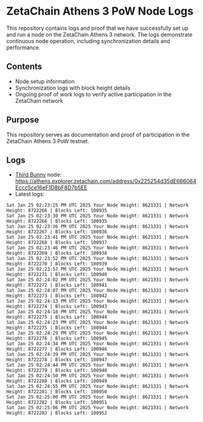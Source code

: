 # ZetaChain Athens 3 PoW Node Logs
This repository contains logs and proof that we have successfully set up and run a node on the ZetaChain Athens 3 network. The logs demonstrate continuous node operation, including synchronization details and performance.

## Contents
- Node setup information
- Synchronization logs with block height details
- Ongoing proof of work logs to verify active participation in the ZetaChain network

## Purpose
This repository serves as documentation and proof of participation in the ZetaChain Athens 3 PoW testnet.

## Logs

- [Third Bunny](https://thirdbunny.xyz/) node: https://athens.explorer.zetachain.com/address/0x225254d35dE666064Eccc5ce16eF1D8bF8D7b5EE
- Latest logs:
```
Sat Jan 25 02:23:25 PM UTC 2025 Your Node Height: 8621331 | Network Height: 8722266 | Blocks Left: 100935
Sat Jan 25 02:23:30 PM UTC 2025 Your Node Height: 8621331 | Network Height: 8722266 | Blocks Left: 100935
Sat Jan 25 02:23:36 PM UTC 2025 Your Node Height: 8621331 | Network Height: 8722267 | Blocks Left: 100936
Sat Jan 25 02:23:41 PM UTC 2025 Your Node Height: 8621331 | Network Height: 8722268 | Blocks Left: 100937
Sat Jan 25 02:23:46 PM UTC 2025 Your Node Height: 8621331 | Network Height: 8722269 | Blocks Left: 100938
Sat Jan 25 02:23:52 PM UTC 2025 Your Node Height: 8621331 | Network Height: 8722270 | Blocks Left: 100939
Sat Jan 25 02:23:57 PM UTC 2025 Your Node Height: 8621331 | Network Height: 8722271 | Blocks Left: 100940
Sat Jan 25 02:24:02 PM UTC 2025 Your Node Height: 8621331 | Network Height: 8722272 | Blocks Left: 100941
Sat Jan 25 02:24:07 PM UTC 2025 Your Node Height: 8621331 | Network Height: 8722273 | Blocks Left: 100942
Sat Jan 25 02:24:13 PM UTC 2025 Your Node Height: 8621331 | Network Height: 8722274 | Blocks Left: 100943
Sat Jan 25 02:24:18 PM UTC 2025 Your Node Height: 8621331 | Network Height: 8722275 | Blocks Left: 100944
Sat Jan 25 02:24:23 PM UTC 2025 Your Node Height: 8621331 | Network Height: 8722275 | Blocks Left: 100944
Sat Jan 25 02:24:29 PM UTC 2025 Your Node Height: 8621331 | Network Height: 8722276 | Blocks Left: 100945
Sat Jan 25 02:24:34 PM UTC 2025 Your Node Height: 8621331 | Network Height: 8722277 | Blocks Left: 100946
Sat Jan 25 02:24:39 PM UTC 2025 Your Node Height: 8621331 | Network Height: 8722278 | Blocks Left: 100947
Sat Jan 25 02:24:44 PM UTC 2025 Your Node Height: 8621331 | Network Height: 8722279 | Blocks Left: 100948
Sat Jan 25 02:24:50 PM UTC 2025 Your Node Height: 8621331 | Network Height: 8722280 | Blocks Left: 100949
Sat Jan 25 02:24:55 PM UTC 2025 Your Node Height: 8621331 | Network Height: 8722281 | Blocks Left: 100950
Sat Jan 25 02:25:00 PM UTC 2025 Your Node Height: 8621331 | Network Height: 8722282 | Blocks Left: 100951
Sat Jan 25 02:25:06 PM UTC 2025 Your Node Height: 8621331 | Network Height: 8722283 | Blocks Left: 100952
```
